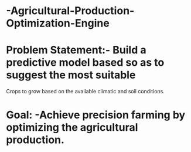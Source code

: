 # -Agricultural-Production-Optimization-Engine
# Problem Statement:- Build a predictive model based so as to suggest the most suitable 
Crops to grow based on the available climatic and soil conditions.

# Goal: -Achieve precision farming by optimizing the agricultural production.




